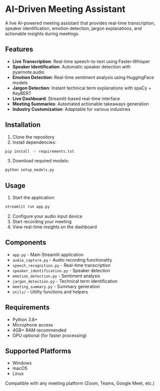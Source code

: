 # AI-Driven Meeting Assistant

A live AI-powered meeting assistant that provides real-time transcription, speaker identification, emotion detection, jargon explanations, and actionable insights during meetings.

## Features

- **Live Transcription**: Real-time speech-to-text using Faster-Whisper
- **Speaker Identification**: Automatic speaker detection with pyannote.audio
- **Emotion Detection**: Real-time sentiment analysis using HuggingFace models
- **Jargon Detection**: Instant technical term explanations with spaCy + KeyBERT
- **Live Dashboard**: Streamlit-based real-time interface
- **Meeting Summaries**: Automated actionable takeaways generation
- **Industry Customization**: Adaptable for various industries

## Installation

1. Clone the repository
2. Install dependencies:
```bash
pip install -r requirements.txt
```

3. Download required models:
```bash
python setup_models.py
```

## Usage

1. Start the application:
```bash
streamlit run app.py
```

2. Configure your audio input device
3. Start recording your meeting
4. View real-time insights on the dashboard

## Components

- `app.py` - Main Streamlit application
- `audio_capture.py` - Audio recording functionality
- `speech_recognition.py` - Real-time transcription
- `speaker_identification.py` - Speaker detection
- `emotion_detection.py` - Sentiment analysis
- `jargon_detection.py` - Technical term identification
- `meeting_summary.py` - Summary generation
- `utils/` - Utility functions and helpers

## Requirements

- Python 3.8+
- Microphone access
- 4GB+ RAM recommended
- GPU optional (for faster processing)

## Supported Platforms

- Windows
- macOS
- Linux

Compatible with any meeting platform (Zoom, Teams, Google Meet, etc.)
